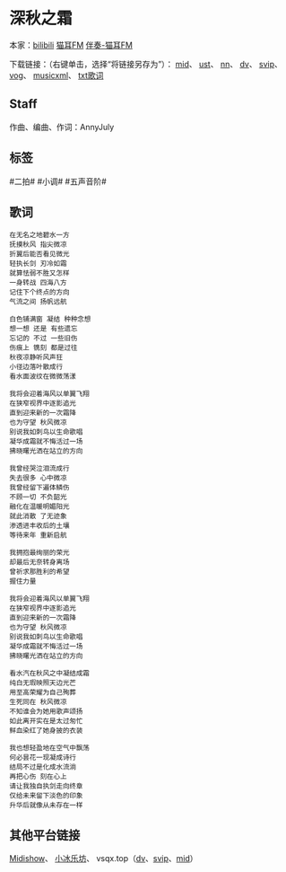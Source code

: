 # 深秋之霜
本家：[bilibili](https://www.bilibili.com/video/av419309927) [猫耳FM](https://www.missevan.com/sound/3647950) [伴奏-猫耳FM](https://www.missevan.com/sound/3648050)

下载链接：（右键单击，选择“将链接另存为”）：
[mid](https://gitee.com/oxygendioxide/utau-projects/raw/master/深秋之霜/深秋之霜.mid)、
[ust](https://gitee.com/oxygendioxide/utau-projects/raw/master/深秋之霜/深秋之霜.ust)、
[nn](https://gitee.com/oxygendioxide/utau-projects/raw/master/深秋之霜/深秋之霜.nn)、
[dv](https://github.com/oxygen-dioxide/utau-projects/blob/master/深秋之霜/深秋之霜.dv?raw=true)、
[svip](https://gitee.com/oxygendioxide/utau-projects/raw/master/深秋之霜/深秋之霜.svip)、
[vog](https://gitee.com/oxygendioxide/utau-projects/raw/master/深秋之霜/深秋之霜.vog)、
[musicxml](https://gitee.com/oxygendioxide/utau-projects/raw/master/深秋之霜/深秋之霜.musicxml)、
[txt歌词](https://gitee.com/oxygendioxide/utau-projects/raw/master/深秋之霜/深秋之霜.txt)

## Staff
作曲、编曲、作词：AnnyJuly

## 标签
#二拍# #小调# #五声音阶#

## 歌词
```
在无名之地碧水一方
抚摸秋风 指尖微凉
折翼后能否看见微光
轻执长剑 刃冷如霜
就算怯弱不胜又怎样
一身转战 四海八方
记住下个终点的方向
气流之间 扬帆远航

白色铺满窗 凝结 种种念想
想一想 还是 有些遗忘
忘记的 不过 一些旧伤
伤痕上 镌刻 都是过往
秋夜凉静听风声狂
小径边落叶散成行
看水面波纹在微微荡漾

我将会迎着海风以单翼飞翔
在狭窄视界中逐影追光
直到迎来新的一次霜降
也为守望 秋风微凉
别说我如刺鸟以生命歌唱
凝华成霜就不悔活过一场
拂晓曙光洒在站立的方向

我曾经哭泣泪流成行
失去很多 心中微凉
我曾经留下遍体鳞伤
不顾一切 不负韶光
融化在温暖明媚阳光
就此消散 了无迹象
渗透进丰收后的土壤
等待来年 重新启航

我拥抱最绚丽的荣光
却最后无奈转身离场
曾祈求那胜利的希望
握住力量

我将会迎着海风以单翼飞翔
在狭窄视界中逐影追光
直到迎来新的一次霜降
也为守望 秋风微凉
别说我如刺鸟以生命歌唱
凝华成霜就不悔活过一场
拂晓曙光洒在站立的方向

看水汽在秋风之中凝结成霜
纯白无瑕映照天边光芒
用至高荣耀为自己殉葬
生死同在 秋风微凉
不知谁会为她用歌声颂扬
如此离开实在是太过匆忙
鲜血染红了她身披的衣装

我也想轻盈地在空气中飘荡
何必昙花一现凝成诗行
结局不过是化成水流淌
再把心伤 刻在心上
请让我独自执剑走向终章
仅给未来留下淡色的印象
升华后就像从未存在一样
```
## 其他平台链接
[Midishow](https://www.midishow.com/midi/135607.html)、
[小冰乐坊](http://xstudio.pub/svip-318.html)、
vsqx.top（[dv](https://www.vsqx.top/project/vn4219)、[svip](https://www.vsqx.top/project/vn4220)、[mid](https://www.vsqx.top/project/vn4221)）